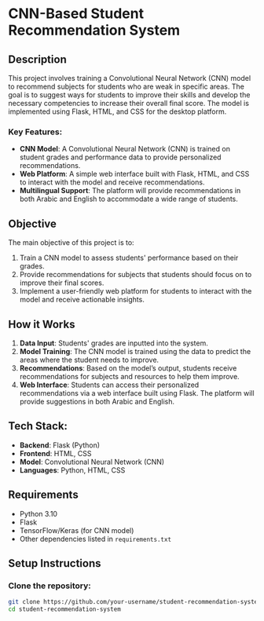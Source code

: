 # CNN-Based Student Recommendation System

## Description
This project involves training a Convolutional Neural Network (CNN) model to recommend subjects for students who are weak in specific areas. The goal is to suggest ways for students to improve their skills and develop the necessary competencies to increase their overall final score. The model is implemented using Flask, HTML, and CSS for the desktop platform.

### Key Features:
- **CNN Model**: A Convolutional Neural Network (CNN) is trained on student grades and performance data to provide personalized recommendations.
- **Web Platform**: A simple web interface built with Flask, HTML, and CSS to interact with the model and receive recommendations.
- **Multilingual Support**: The platform will provide recommendations in both Arabic and English to accommodate a wide range of students.

## Objective
The main objective of this project is to:
1. Train a CNN model to assess students' performance based on their grades.
2. Provide recommendations for subjects that students should focus on to improve their final scores.
3. Implement a user-friendly web platform for students to interact with the model and receive actionable insights.

## How it Works
1. **Data Input**: Students' grades are inputted into the system.
2. **Model Training**: The CNN model is trained using the data to predict the areas where the student needs to improve.
3. **Recommendations**: Based on the model’s output, students receive recommendations for subjects and resources to help them improve.
4. **Web Interface**: Students can access their personalized recommendations via a web interface built using Flask. The platform will provide suggestions in both Arabic and English.

## Tech Stack:
- **Backend**: Flask (Python)
- **Frontend**: HTML, CSS
- **Model**: Convolutional Neural Network (CNN)
- **Languages**: Python, HTML, CSS

## Requirements
- Python 3.10
- Flask
- TensorFlow/Keras (for CNN model)
- Other dependencies listed in `requirements.txt`

## Setup Instructions

### Clone the repository:
```bash
git clone https://github.com/your-username/student-recommendation-system.git
cd student-recommendation-system
